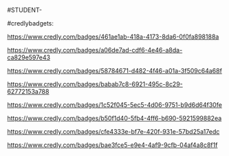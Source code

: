#STUDENT-

#credlybadgets:

https://www.credly.com/badges/461ae1ab-418a-4173-8da6-0f0fa898188a

https://www.credly.com/badges/a06de7ad-cdf6-4e46-a8da-ca829e597e43

https://www.credly.com/badges/58784671-d482-4f46-a01a-3f509c64a68f

https://www.credly.com/badges/babab7c8-6921-495c-8c29-62772153a788

https://www.credly.com/badges/1c52f045-5ec5-4d06-9751-b9d6d64f30fe

https://www.credly.com/badges/b50f1d40-5fb4-4ff6-b690-5921599882ea

https://www.credly.com/badges/cfe4333e-bf7e-420f-931e-57bd25a17edc

https://www.credly.com/badges/bae3fce5-e9e4-4af9-9cfb-04af4a8c8f1f
